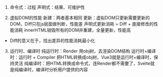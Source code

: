 1. 命令式：过程
   声明式：结果、可维护性

2. 虚拟DOM的性能
新建：两者基本相同
更新：虚拟DOM只更新需要更新的DOM，Diff只在js层面做判断，性能差
      声明式更新消耗 = Diff + 直接修改的性能消耗
      innerHTML销毁所有的DOM并重建，全量更新，性能高

 * Diff的意义在于，找出差异的性能消耗最小化

3. 运行时、编译时
纯运行时：Render 用obj树，去渲染DOM结构
运行时+编译时：运行时 + Compiler 把HTML转换成obj树，Vue3就是运行时+编译时，保持灵活
纯编译时：把HTML转换成命令式，连Render都不需要了，Svelte就是纯编译时，编译时分析用户提供的内容





